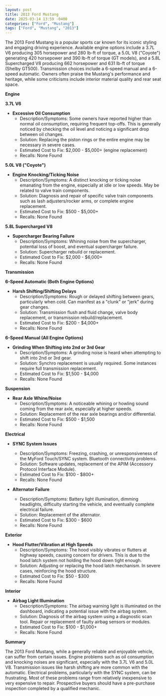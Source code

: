 ```yaml
---
layout: post
title: 2013 Ford Mustang
date: 2025-03-14 13:59 -0400
categories: ["Ford", "Mustang"]
tags: ["Ford", "Mustang", "2013"]
---
```

The 2013 Ford Mustang is a popular sports car known for its iconic styling and engaging driving experience. Available engine options include a 3.7L V6 producing 305 horsepower and 280 lb-ft of torque, a 5.0L V8 ("Coyote") generating 420 horsepower and 390 lb-ft of torque (GT models), and a 5.8L Supercharged V8 producing 662 horsepower and 631 lb-ft of torque (Shelby GT500). Transmission choices include a 6-speed manual and a 6-speed automatic. Owners often praise the Mustang's performance and heritage, while some criticisms include interior material quality and rear seat space.

**Engine**

**3.7L V6**

*   **Excessive Oil Consumption**
    *   Description/Symptoms: Some owners have reported higher than normal oil consumption, requiring frequent top-offs. This is generally noticed by checking the oil level and noticing a significant drop between oil changes.
    *   Solution: Replacing the piston rings or the entire engine may be necessary in severe cases.
    *   Estimated Cost to Fix: $2,000 - $5,000+ (engine replacement)
    *   Recalls: None Found

**5.0L V8 ("Coyote")**

*   **Engine Knocking/Ticking Noise**
    *   Description/Symptoms: A distinct knocking or ticking noise emanating from the engine, especially at idle or low speeds. May be related to valve train components.
    *   Solution: Diagnosis and repair of specific valve train components such as lash adjusters/rocker arms, or complete engine replacement.
    *   Estimated Cost to Fix: $500 - $5,000+
    *   Recalls: None Found

**5.8L Supercharged V8**

*   **Supercharger Bearing Failure**
    *   Description/Symptoms: Whining noise from the supercharger, potential loss of boost, and eventual supercharger failure.
    *   Solution: Supercharger rebuild or replacement.
    *   Estimated Cost to Fix: $2,000 - $6,000+
    *   Recalls: None Found

**Transmission**

**6-Speed Automatic (Both Engine Options)**

*   **Harsh Shifting/Shifting Delays**
    *   Description/Symptoms: Rough or delayed shifting between gears, particularly when cold. Can manifest as a "clunk" or "jerk" during gear changes.
    *   Solution: Transmission flush and fluid change, valve body replacement, or transmission rebuild/replacement.
    *   Estimated Cost to Fix: $200 - $4,000+
    *   Recalls: None Found

**6-Speed Manual (All Engine Options)**

*   **Grinding When Shifting into 2nd or 3rd Gear**
    *   Description/Symptoms: A grinding noise is heard when attempting to shift into 2nd or 3rd gear.
    *   Solution: Synchro replacement is usually required. Some instances require full transmission replacement.
    *   Estimated Cost to Fix: $1,500 - $4,000
    *   Recalls: None Found

**Suspension**

*   **Rear Axle Whine/Noise**
    *   Description/Symptoms: A noticeable whining or howling sound coming from the rear axle, especially at higher speeds.
    *   Solution: Replacement of the rear axle bearings and/or differential.
    *   Estimated Cost to Fix: $500 - $1,500
    *   Recalls: None Found

**Electrical**

*   **SYNC System Issues**
    *   Description/Symptoms: Freezing, crashing, or unresponsiveness of the MyFord Touch/SYNC system. Bluetooth connectivity problems.
    *   Solution: Software updates, replacement of the APIM (Accessory Protocol Interface Module).
    *   Estimated Cost to Fix: $100 - $800+
    *   Recalls: None Found

*   **Alternator Failure**
    *   Description/Symptoms: Battery light illumination, dimming headlights, difficulty starting the vehicle, and eventually complete electrical failure.
    *   Solution: Replacement of the alternator.
    *   Estimated Cost to Fix: $300 - $600
    *   Recalls: None Found

**Exterior**

*   **Hood Flutter/Vibration at High Speeds**
    *   Description/Symptoms: The hood visibly vibrates or flutters at highway speeds, causing concern for drivers. This is due to the hood latch system not holding the hood down tight enough.
    *   Solution: Adjusting or replacing the hood latch mechanism. In severe cases, reinforcing the hood structure.
    *   Estimated Cost to Fix: $50 - $300
    *   Recalls: None Found

**Interior**

*   **Airbag Light Illumination**
    *   Description/Symptoms: The airbag warning light is illuminated on the dashboard, indicating a potential issue with the airbag system.
    *   Solution: Diagnosis of the airbag system using a diagnostic scan tool. Repair or replacement of faulty airbag sensors or modules.
    *   Estimated Cost to Fix: $100 - $1,000+
    *   Recalls: None Found

**Summary**

The 2013 Ford Mustang, while a generally reliable and enjoyable vehicle, can suffer from certain issues. Engine problems such as oil consumption and knocking noises are significant, especially with the 3.7L V6 and 5.0L V8. Transmission issues like harsh shifting are more common with the automatic. Electrical problems, particularly with the SYNC system, can be frustrating. Most of these problems range from relatively inexpensive to very expensive to repair. Prospective buyers should have a pre-purchase inspection completed by a qualified mechanic.

